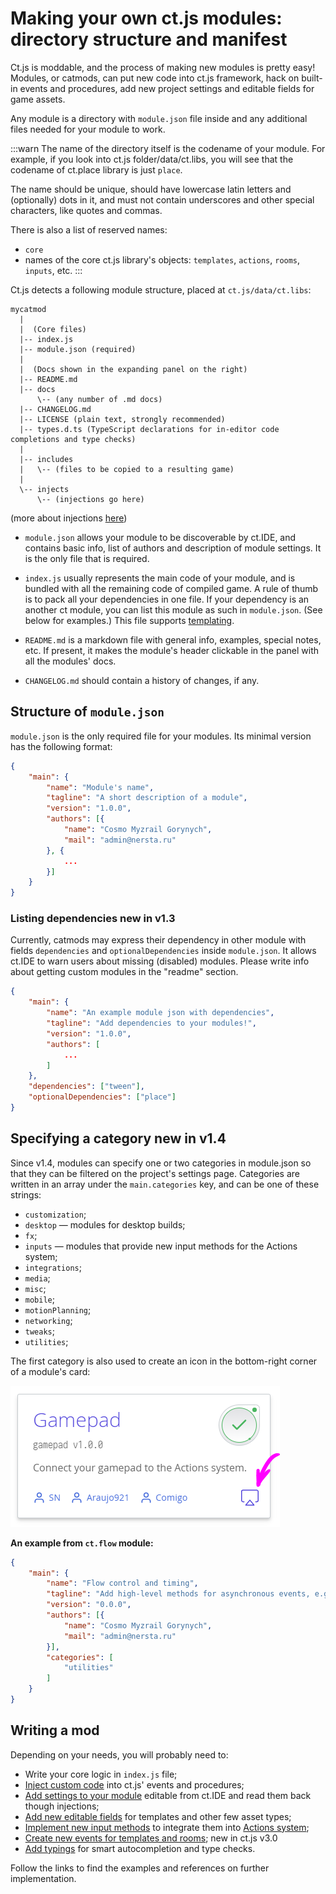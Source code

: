 # Making your own ct.js modules: directory structure and manifest

Ct.js is moddable, and the process of making new modules is pretty easy! Modules, or catmods, can put new code into ct.js framework, hack on built-in events and procedures, add new project settings and editable fields for game assets.

Any module is a directory with `module.json` file inside and any additional files needed for your module to work.

:::warn
The name of the directory itself is the codename of your module. For example, if you look into ct.js folder/data/ct.libs, you will see that the codename of ct.place library is just `place`.

The name should be unique, should have lowercase latin letters and (optionally) dots in it, and must not contain underscores and other special characters, like quotes and commas.

There is also a list of reserved names:

* `core`
* names of the core ct.js library's objects: `templates`, `actions`, `rooms`, `inputs`, etc.
:::

Ct.js detects a following module structure, placed at `ct.js/data/ct.libs`:

```
mycatmod
  |
  |  (Core files)
  |-- index.js
  |-- module.json (required)
  |
  |  (Docs shown in the expanding panel on the right)
  |-- README.md
  |-- docs
      \-- (any number of .md docs)
  |-- CHANGELOG.md
  |-- LICENSE (plain text, strongly recommended)
  |-- types.d.ts (TypeScript declarations for in-editor code completions and type checks)
  |
  |-- includes
  |   \-- (files to be copied to a resulting game)
  |
  \-- injects
      \-- (injections go here)
```
(more about injections [here](./events-and-injections.html))

* `module.json` allows your module to be discoverable by ct.IDE, and contains basic info, list of authors and description of module settings. It is the only file that is required.

* `index.js` usually represents the main code of your module, and is bundled with all the remaining code of compiled game. A rule of thumb is to pack all your dependencies in one file. If your dependency is an another ct module, you can list this module as such in `module.json`. (See below for examples.) This file supports [templating](./events-and-injections.html#templating).

* `README.md` is a markdown file with general info, examples, special notes, etc. If present, it makes the module's header clickable in the panel with all the modules' docs.

* `CHANGELOG.md` should contain a history of changes, if any.

## Structure of `module.json`

`module.json` is the only required file for your modules. Its minimal version has the following format:

```json
{
    "main": {
        "name": "Module's name",
        "tagline": "A short description of a module",
        "version": "1.0.0",
        "authors": [{
            "name": "Cosmo Myzrail Gorynych",
            "mail": "admin@nersta.ru"
        }, {
            ...
        }]
    }
}
```

### Listing dependencies <badge>new in v1.3</badge>

Currently, catmods may express their dependency in other module with fields `dependencies` and `optionalDependencies` inside `module.json`. It allows ct.IDE to warn users about missing (disabled) modules. Please write info about getting custom modules in the "readme" section.

```json {9,10}
{
    "main": {
        "name": "An example module json with dependencies",
        "tagline": "Add dependencies to your modules!",
        "version": "1.0.0",
        "authors": [
            ...
        ]
    },
    "dependencies": ["tween"],
    "optionalDependencies": ["place"]
}
```

## Specifying a category <badge>new in v1.4</badge>

Since v1.4, modules can specify one or two categories in module.json so that they can be filtered on the project's settings page. Categories are written in an array under the `main.categories` key, and can be one of these strings:

* `customization`;
* `desktop` — modules for desktop builds;
* `fx`;
* `inputs` — modules that provide new input methods for the Actions system;
* `integrations`;
* `media`;
* `misc`;
* `mobile`;
* `motionPlanning`;
* `networking`;
* `tweaks`;
* `utilities`;

The first category is also used to create an icon in the bottom-right corner of a module's card:

![](./../images/modsCardIcon.png)

**An example from `ct.flow` module:**

```json {10,11,12}
{
    "main": {
        "name": "Flow control and timing",
        "tagline": "Add high-level methods for asynchronous events, e.g. gate, cumulative delay, retriggerable delay.",
        "version": "0.0.0",
        "authors": [{
            "name": "Cosmo Myzrail Gorynych",
            "mail": "admin@nersta.ru"
        }],
        "categories": [
            "utilities"
        ]
    }
}
```

## Writing a mod

Depending on your needs, you will probably need to:

* Write your core logic in `index.js` file;
* [Inject custom code](./events-and-injections.html) into ct.js' events and procedures;
* [Add settings to your module](./events-and-injections.html) editable from ct.IDE and read them back though injections;
* [Add new editable fields](./events-and-injections.html) for templates and other few asset types;
* [Implement new input methods](./input-methods.html) to integrate them into [Actions system](./../actions.html);
* [Create new events for templates and rooms](./modded-events); <badge>new in ct.js v3.0</badge>
* [Add typings](./typings-and-intellisense.html) for smart autocompletion and type checks.

Follow the links to find the examples and references on further implementation.